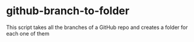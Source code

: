 # github-branch-to-folder
This script takes all the branches of a GitHub repo and creates a folder for each one of them

